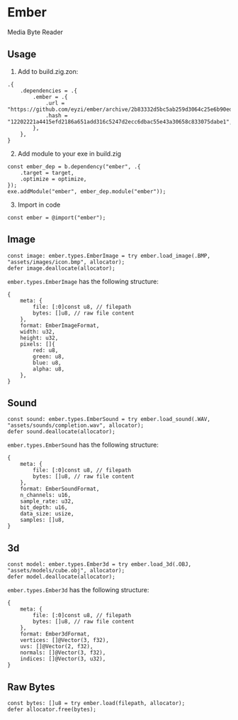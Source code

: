 # Ember
Media Byte Reader

## Usage

1. Add to build.zig.zon:
```
.{
    .dependencies = .{
        .ember = .{
            .url = "https://github.com/eyzi/ember/archive/2b83332d5bc5ab259d3064c25e6b90eded9f3dad.tar.gz",
            .hash = "12202221a4415efd2186a651add316c5247d2ecc6dbac55e43a30658c833075dabe1",
        },
    },
}
```

2. Add module to your exe in build.zig
```
const ember_dep = b.dependency("ember", .{
    .target = target,
    .optimize = optimize,
});
exe.addModule("ember", ember_dep.module("ember"));  
```

3. Import in code
```
const ember = @import("ember");
```

## Image

```
const image: ember.types.EmberImage = try ember.load_image(.BMP, "assets/images/icon.bmp", allocator);
defer image.deallocate(allocator);
```

`ember.types.EmberImage` has the following structure:
```
{
    meta: {
        file: [:0]const u8, // filepath
        bytes: []u8, // raw file content
    },
    format: EmberImageFormat,
    width: u32,
    height: u32,
    pixels: []{
        red: u8,
        green: u8,
        blue: u8,
        alpha: u8,
    },
}
```

## Sound

```
const sound: ember.types.EmberSound = try ember.load_sound(.WAV, "assets/sounds/completion.wav", allocator);
defer sound.deallocate(allocator);
```

`ember.types.EmberSound` has the following structure:
```
{
    meta: {
        file: [:0]const u8, // filepath
        bytes: []u8, // raw file content
    },
    format: EmberSoundFormat,
    n_channels: u16,
    sample_rate: u32,
    bit_depth: u16,
    data_size: usize,
    samples: []u8,
}
```

## 3d

```
const model: ember.types.Ember3d = try ember.load_3d(.OBJ, "assets/models/cube.obj", allocator);
defer model.deallocate(allocator);
```

`ember.types.Ember3d` has the following structure:
```
{
    meta: {
        file: [:0]const u8, // filepath
        bytes: []u8, // raw file content
    },
    format: Ember3dFormat,
    vertices: []@Vector(3, f32),
    uvs: []@Vector(2, f32),
    normals: []@Vector(3, f32),
    indices: []@Vector(3, u32),
}
```

## Raw Bytes

```
const bytes: []u8 = try ember.load(filepath, allocator);
defer allocator.free(bytes);
```
